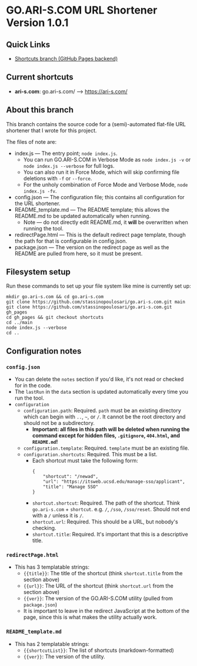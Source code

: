 # GO.ARI-S.COM URL Shortener Version 1.0.1

## Quick Links

* [Shortcuts branch (GitHub Pages backend)](https://github.com/stassinopoulosari/go.ari-s.com/tree/shortcuts)

## Current shortcuts

+ **ari-s.com**: go.ari-s.com/ --> https://ari-s.com/

## About this branch

This branch contains the source code for a (semi)-automated flat-file URL shortener that I wrote for this project.

The files of note are:

* index.js — The entry point; `node index.js`.
  * You can run GO.ARI-S.COM in Verbose Mode as `node index.js -v` or `node index.js --verbose` for full logs.
  * You can also run it in Force Mode, which will skip confirming file deletions with `-f` or `--force`.
  * For the unholy combination of Force Mode and Verbose Mode, `node index.js -fv`.
* config.json — The configuration file; this contains all configuration for the URL shortener.
* README_template.md — The README template; this allows the README.md to be updated automatically when running.
  * Note — do not directly edit README.md, it **will** be overwritten when running the tool.
* redirectPage.html — This is the default redirect page template, though the path for that is configurable in config.json.
* package.json — The version on the redirect page as well as the README are pulled from here, so it must be present.

## Filesystem setup

Run these commands to set up your file system like mine is currently set up:

```
mkdir go.ari-s.com && cd go.ari-s.com
git clone https://github.com/stassinopoulosari/go.ari-s.com.git main
git clone https://github.com/stassinopoulosari/go.ari-s.com.git gh_pages
cd gh_pages && git checkout shortcuts
cd ../main
node index.js --verbose
cd ..
```

## Configuration notes

### `config.json`

- You can delete the `notes` section if you'd like, it's not read or checked for in the code.
- The `lastRun` in the `data` section is updated automatically every time you run the tool.
- `configuration`
  - `configuration.path`: Required. `path` must be an existing directory which can begin with `..`, `~`, or `/`. It cannot be the root directory and should not be a subdirectory.
    - **Important: all files in this path will be deleted when running the command except for hidden files, `.gitignore`, `404.html`, and `README.md`!**
  - `configuration.template`: Required. `template` must be an existing file.
  - `configuration.shortcuts`: Required. This must be a list.
    - Each shortcut must take the following form:
      ```
      {
          "shortcut": "/newad",
          "url": "https://itsweb.ucsd.edu/manage-sso/applicant",
          "title": "Manage SSO"
      }
      ```
    - `shortcut.shortcut`: Required. The path of the shortcut. Think `go.ari-s.com` + `shortcut`. e.g. `/`, `/sso`, `/sso/reset`. Should not end with a `/` unless it is `/`.
    - `shortcut.url`: Required. This should be a URL, but nobody's checking.
    - `shortcut.title`: Required. It's important that this is a descriptive title.

### `redirectPage.html`

- This has 3 templatable strings:
  - `{{title}}`: The title of the shortcut (think `shortcut.title` from the section above)
  - `{{url}}`: The URL of the shortcut (think `shortcut.url` from the section above)
  - `{{​ver}}`: The version of the GO.ARI-S.COM utility (pulled from `package.json`)
  - It is important to leave in the redirect JavaScript at the bottom of the page, since this is what makes the utility actually work.

### `README_template.md`

- This has 2 templatable strings:
  - `{{​shortcutList}}`: The list of shortcuts (markdown-formatted)
  - `{{​ver}}`: The version of the utility.
